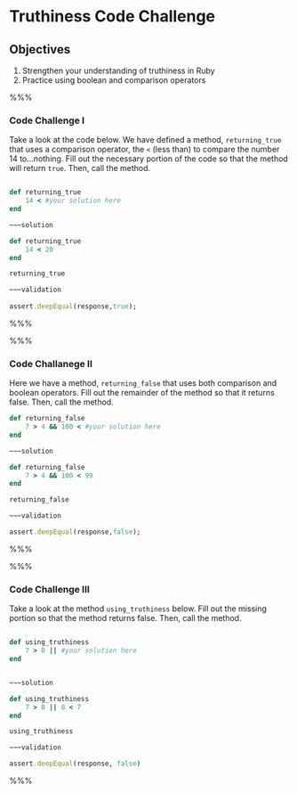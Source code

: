 # Truthiness Code Challenge

## Objectives

1. Strengthen your understanding of truthiness in Ruby
2. Practice using boolean and comparison operators

%%%

### Code Challenge I 

Take a look at the code below. We have defined a method, `returning_true` that uses a comparison operator, the `<` (less than) to compare the number 14 to...nothing. Fill out the necessary portion of the code so that the method will return `true`. Then, call the method.

~~~ruby

def returning_true	
	14 < #your solution here
end

~~~solution 

def returning_true
	14 < 20
end

returning_true

~~~validation
 
assert.deepEqual(response,true);

~~~

%%%

%%%

### Code Challanege II

Here we have a method, `returning_false` that uses both comparison and boolean operators. Fill out the remainder of the method so that it returns false. Then, call the method.  


~~~ruby 
def returning_false
	7 > 4 && 100 < #your solution here
end

~~~solution

def returning_false
	7 > 4 && 100 < 99
end

returning_false

~~~validation 

assert.deepEqual(response,false);

~~~

%%%

%%%

### Code Challenge III

Take a look at the method `using_truthiness` below. Fill out the missing portion so that the method returns false. Then, call the method. 

~~~ruby 

def using_truthiness
	7 > 8 || #your solution here
end


~~~solution 

def using_truthiness
	7 > 8 || 8 < 7
end

using_truthiness

~~~validation

assert.deepEqual(response, false)

~~~

%%%




